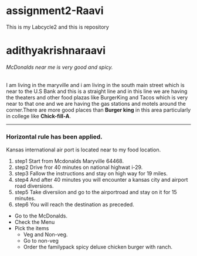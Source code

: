 # assignment2-Raavi
This is my Labcycle2 and this is repository 
# adithyakrishnaraavi
###### McDonalds near me is very good and spicy.
   I am living in the  maryville and i am living in the south main street which is near to the U.S Bank and this is a straight line and in this line we are having the theaters and other food plazas like BurgerKing and Tacos which is very near to that one and we are having the gas stations and motels around the corner.There are more good places than **Burger king** in this area particularly in college like  **Chick-fill-A**.

   ---

  ### Horizontal rule has been applied.
 Kansas international air port is located near to my food location.
  1.  step1 Start from Mcdonalds Maryville 64468.
  2.  step2 Drive fror 40 minutes on national highwat i-29.
  3.  step3 Fallow the instructions and stay on high way for 19 miles.
  4.  step4 And after 40 minutes you will encounter a kansas city and airport road diversions.
  5.  step5 Take diversiion and go to the airportroad and stay on it for 15 minutes.
  6.  step6  You will reach the destination as preceded.

  * Go to the McDonalds.
  * Check the Menu
  * Pick the items 
     * Veg and Non-veg.
     * Go to non-veg
     * Order the familypack spicy deluxe chicken burger with ranch.
